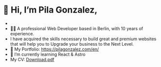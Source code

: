 # 👋 Hi, I’m Pila Gonzalez,
-  
- 👨‍💻 A professional Web Developer based in Berlin, with 10 years of experience. 
- I have acquired the skills necessary to build great and premium websites that will help you to Upgrade your business to the Next Level.
- 👀 My Portfolio: https://pilagonzalez.com/en/
- 🌱 I’m currently learning React & Astro
- My CV: 
[Download.pdf](https://github.com/Pilag6/Pilag6/files/10991468/Ezequiel.L.Gonzalez.Cv.pdf)
